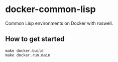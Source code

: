 # docker-common-lisp

Common Lisp environments on Docker with roswell.

## How to get started

```
make docker.build
make docker.run.main
```
